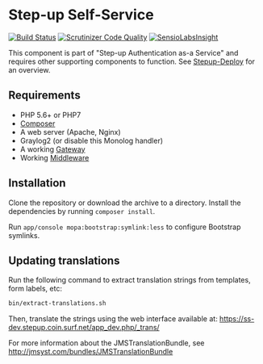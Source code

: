 Step-up Self-Service
====================

[![Build Status](https://travis-ci.org/OpenConext/Stepup-SelfService.svg)](https://travis-ci.org/OpenConext/Stepup-SelfService) [![Scrutinizer Code Quality](https://scrutinizer-ci.com/g/OpenConext/Stepup-SelfService/badges/quality-score.png?b=develop)](https://scrutinizer-ci.com/g/OpenConext/Stepup-SelfService/?branch=develop) [![SensioLabsInsight](https://insight.sensiolabs.com/projects/d3edfdf9-2619-49d2-8f6f-cacc5492ce83/mini.png)](https://insight.sensiolabs.com/projects/d3edfdf9-2619-49d2-8f6f-cacc5492ce83)

This component is part of "Step-up Authentication as-a Service" and requires other supporting components to function. See [Stepup-Deploy](https://github.com/OpenConext/Stepup-Deploy) for an overview.

## Requirements

 * PHP 5.6+ or PHP7
 * [Composer](https://getcomposer.org/)
 * A web server (Apache, Nginx)
 * Graylog2 (or disable this Monolog handler)
 * A working [Gateway](https://github.com/OpenConext/Stepup-Gateway)
 * Working [Middleware](https://github.com/OpenConext/Stepup-Middleware)

## Installation

Clone the repository or download the archive to a directory. Install the dependencies by running `composer install`.

Run `app/console mopa:bootstrap:symlink:less` to configure Bootstrap symlinks.

## Updating translations

Run the following command to extract translation strings from templates, form labels, etc:

```bash
bin/extract-translations.sh
```

Then, translate the strings using the web interface available at: https://ss-dev.stepup.coin.surf.net/app_dev.php/_trans/

For more information about the JMSTranslationBundle, see http://jmsyst.com/bundles/JMSTranslationBundle
